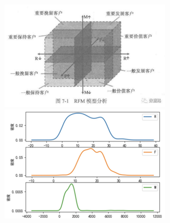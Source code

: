 # ![1](media/15615094206134/1.jpg)![密度分布 1](media/15615094206134/%E5%AF%86%E5%BA%A6%E5%88%86%E5%B8%83%201.jpg)

